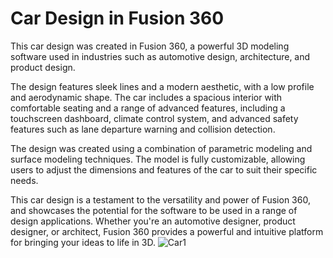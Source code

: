 # Car Design in Fusion 360
This car design was created in Fusion 360, a powerful 3D modeling software used in industries such as automotive design, architecture, and product design.

The design features sleek lines and a modern aesthetic, with a low profile and aerodynamic shape. The car includes a spacious interior with comfortable seating and a range of advanced features, including a touchscreen dashboard, climate control system, and advanced safety features such as lane departure warning and collision detection.

The design was created using a combination of parametric modeling and surface modeling techniques. The model is fully customizable, allowing users to adjust the dimensions and features of the car to suit their specific needs.

This car design is a testament to the versatility and power of Fusion 360, and showcases the potential for the software to be used in a range of design applications. Whether you're an automotive designer, product designer, or architect, Fusion 360 provides a powerful and intuitive platform for bringing your ideas to life in 3D.
![Car1](https://user-images.githubusercontent.com/95826757/236002233-9cb0fca4-c510-47d7-857d-b25bba87e200.jpg)

